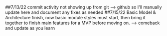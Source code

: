 ##7/13/22
commit activity not showing up from git --> github so I'll manually update here and document any fixes as needed 
##7/15/22
Basic Model & Architecture finish, now basic module styles must start, then bring it together to finish main features for a MVP before moving on.
--> comeback and update as you learn
